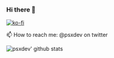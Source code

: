 ### Hi there 👋
[![ko-fi](https://ko-fi.com/img/githubbutton_sm.svg)](https://ko-fi.com/S6S6TSF2C)

📫 How to reach me: @psxdev on twitter

![psxdev' github stats](https://github-readme-stats.vercel.app/api?username=psxdev&count_private=true&show_icons=true)

<!--
**psxdev/psxdev** is a ✨ _special_ ✨ repository because its `README.md` (this file) appears on your GitHub profile.

Here are some ideas to get you started:

- 🔭 I’m currently working on ...
- 🌱 I’m currently learning ...
- 👯 I’m looking to collaborate on ...
- 🤔 I’m looking for help with ...
- 💬 Ask me about ...
- 📫 How to reach me: ...
- 😄 Pronouns: ...
- ⚡ Fun fact: ...
-->
